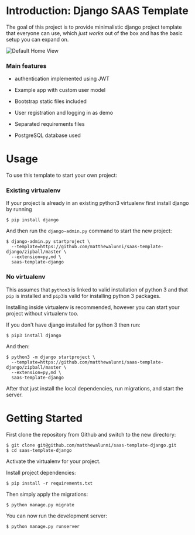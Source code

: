 # Introduction: Django SAAS Template

The goal of this project is to provide minimalistic django project template that everyone can use, which _just works_ out of the box and has the basic setup you can expand on. 

![Default Home View](__screenshots/home.png?raw=true "Title")

### Main features

* authentication implemented using JWT

* Example app with custom user model

* Bootstrap static files included

* User registration and logging in as demo

* Separated requirements files

* PostgreSQL database used

# Usage

To use this template to start your own project:

### Existing virtualenv

If your project is already in an existing python3 virtualenv first install django by running

    $ pip install django
    
And then run the `django-admin.py` command to start the new project:

    $ django-admin.py startproject \
      --template=https://github.com/matthewalunni/saas-template-django/zipball/master \
      --extension=py,md \
      saas-template-django
      
### No virtualenv

This assumes that `python3` is linked to valid installation of python 3 and that `pip` is installed and `pip3`is valid
for installing python 3 packages.

Installing inside virtualenv is recommended, however you can start your project without virtualenv too.

If you don't have django installed for python 3 then run:

    $ pip3 install django
    
And then:

    $ python3 -m django startproject \
      --template=https://github.com/matthewalunni/saas-template-django/zipball/master \
      --extension=py,md \
      saas-template-django
      
      
After that just install the local dependencies, run migrations, and start the server.

# Getting Started

First clone the repository from Github and switch to the new directory:

    $ git clone git@github.com/matthewalunni/saas-template-django.git
    $ cd saas-template-django
    
Activate the virtualenv for your project.
    
Install project dependencies:

    $ pip install -r requirements.txt
    
    
Then simply apply the migrations:

    $ python manage.py migrate
    

You can now run the development server:

    $ python manage.py runserver
